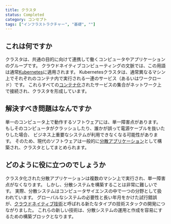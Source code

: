 ```yaml
---
title: クラスタ
status: Completed
category: コンセプト
tags: ["インフラストラクチャー", "基礎", ""]
---
```


## これは何ですか

クラスタは、共通の目的に向けて連携して働くコンピュータやアプリケーションのグループです。
クラウドネイティブコンピューティングの文脈では、この用語は通常[Kubernetes](/ja/kubernetes/)に適用されます。
Kubernetesクラスタは、通常異なるマシン上でそれぞれのコンテナ内で実行される一連のサービス（あるいはワークロード）です。
これらすべての[コンテナ化](/ja/containerization/)されたサービスの集合がネットワーク上で接続され、クラスタを形成しています。

## 解決すべき問題はなんですか

単一のコンピュータ上で動作するソフトウェアには、単一障害点があります。
もしそのコンピュータがクラッシュしたり、誰かが誤って電源ケーブルを抜いたりした場合、
ビジネス上重要なシステムが利用できなくなる可能性があります。
そのため、現代のソフトウェアは一般的に[分散アプリケーション](/ja/distributed-apps/)として構築され、クラスタとしてまとめられます。

## どのように役に立つのでしょうか

クラスタ化された分散アプリケーションは複数のマシン上で実行され、単一障害点がなくなります。
しかし、分散システムを構築することは非常に難しいです。
実際、分散システムはコンピュータサイエンスの中で一つの分野として扱われています。
グローバルなシステムの必要性と長い年月をかけた試行錯誤が、[クラウドネイティブ技術](/ja/cloud-native-tech/)と呼ばれる新たなタイプの技術スタックの開発につながりました。
これらの新しい技術は、分散システムの運用と作成を容易にするための構築ブロックとなります。
